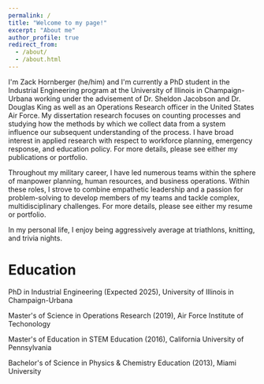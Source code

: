 ```yaml
---
permalink: /
title: "Welcome to my page!"
excerpt: "About me"
author_profile: true
redirect_from: 
  - /about/
  - /about.html
---
```


I'm Zack Hornberger (he/him) and I'm currently a PhD student in the Industrial Engineering program at the University of Illinois in Champaign-Urbana working under the advisement of Dr. Sheldon Jacobson and Dr. Douglas King as well as an Operations Research officer in the United States Air Force.  My dissertation research focuses on counting processes and studying how the methods by which we collect data from a system influence our subsequent understanding of the process.  I have broad interest in applied research with respect to workforce planning, emergency response, and education policy.  For more details, please see either my publications or portfolio.

Throughout my military career, I have led numerous teams within the sphere of manpower planning, human resources, and business operations.  Within these roles, I strove to combine empathetic leadership and a passion for problem-solving to develop members of my teams and tackle complex, multidisciplinary challenges.  For more details, please see either my resume or portfolio.

In my personal life, I enjoy being aggressively average at triathlons, knitting, and trivia nights.  

Education
======
PhD in Industrial Engineering (Expected 2025), University of Illinois in Champaign-Urbana

Master's of Science in Operations Research (2019), Air Force Institute of Techonology

Master's of Education in STEM Education (2016), California University of Pennsylvania

Bachelor's of Science in Physics & Chemistry Education (2013), Miami University
